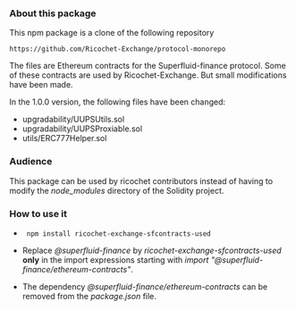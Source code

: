 ### About this package

This npm package is a clone of the following repository
```
https://github.com/Ricochet-Exchange/protocol-monorepo
```
The files are Ethereum contracts for the Superfluid-finance protocol.
Some of these contracts are used by Ricochet-Exchange. But small modifications have been made.

In the 1.0.0 version, the following files have been changed:

- upgradability/UUPSUtils.sol 
- upgradability/UUPSProxiable.sol 
- utils/ERC777Helper.sol 

### Audience

This package can be used by ricochet contributors instead of having to modify the *node_modules* directory of the Solidity project.

### How to use it

- ``` npm install ricochet-exchange-sfcontracts-used```

- Replace *@superfluid-finance* by *ricochet-exchange-sfcontracts-used* **only** in the import expressions starting with *import "@superfluid-finance/ethereum-contracts"*. 

- The dependency *@superfluid-finance/ethereum-contracts* can be removed from the *package.json* file.

